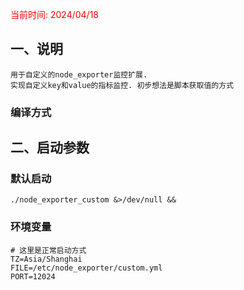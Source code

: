 <font color="red">当前时间: 2024/04/18 </font>

## 一、说明
    用于自定义的node_exporter监控扩展.
    实现自定义key和value的指标监控. 初步想法是脚本获取值的方式

### 编译方式


## 二、启动参数
### 默认启动
    ./node_exporter_custom &>/dev/null &&

### 环境变量
    # 这里是正常启动方式
    TZ=Asia/Shanghai  
    FILE=/etc/node_exporter/custom.yml  
    PORT=12024
